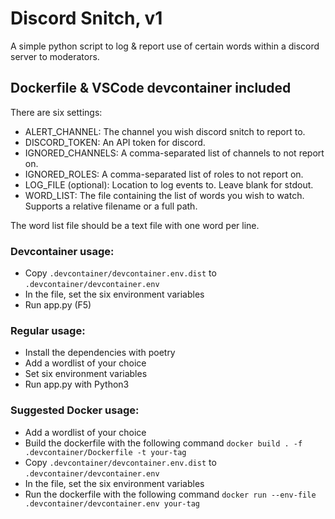 # Discord Snitch, v1

A simple python script to log & report use of certain words within a discord server to moderators.

## Dockerfile & VSCode devcontainer included

There are six settings:
- ALERT_CHANNEL: The channel you wish discord snitch to report to.
- DISCORD_TOKEN: An API token for discord.
- IGNORED_CHANNELS: A comma-separated list of channels to not report on.
- IGNORED_ROLES: A comma-separated list of roles to not report on.
- LOG_FILE (optional): Location to log events to. Leave blank for stdout.
- WORD_LIST: The file containing the list of words you wish to watch. Supports a relative filename or a full path.

The word list file should be a text file with one word per line.

### Devcontainer usage:
   - Copy `.devcontainer/devcontainer.env.dist` to `.devcontainer/devcontainer.env`
   - In the file, set the six environment variables
   - Run app.py (F5)


### Regular usage:
   - Install the dependencies with poetry
   - Add a wordlist of your choice
   - Set six environment variables
   - Run app.py with Python3


### Suggested Docker usage:
   - Add a wordlist of your choice
   - Build the dockerfile with the following command `docker build . -f .devcontainer/Dockerfile -t your-tag`
   - Copy `.devcontainer/devcontainer.env.dist` to `.devcontainer/devcontainer.env`
   - In the file, set the six environment variables
   - Run the dockerfile with the following command `docker run --env-file .devcontainer/devcontainer.env your-tag`
